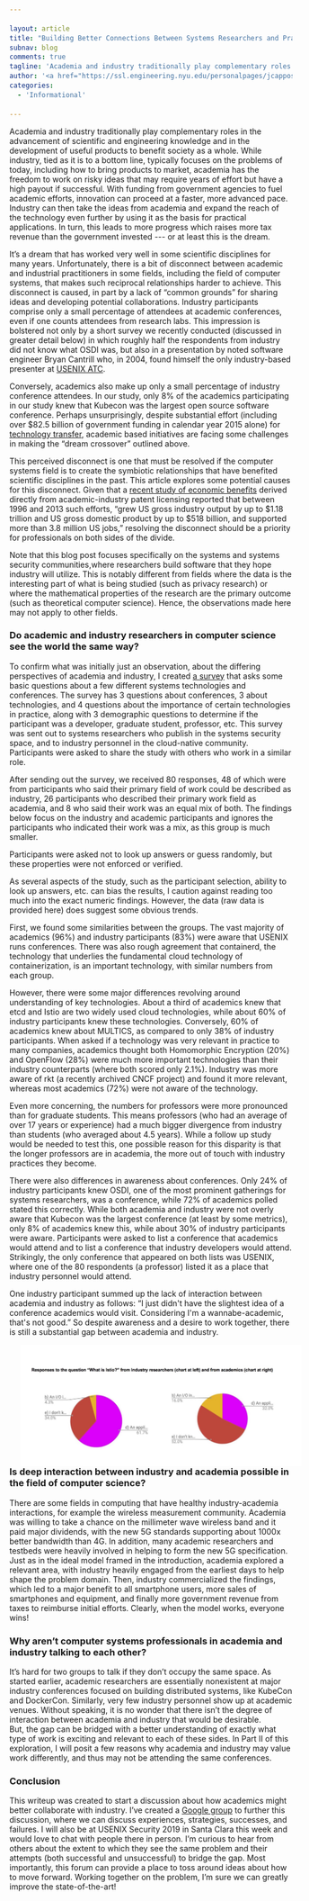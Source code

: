 ```yaml
---

layout: article
title: "Building Better Connections Between Systems Researchers and Practitioners"
subnav: blog
comments: true
tagline: 'Academia and industry traditionally play complementary roles in the advancement of scientific and engineering knowledge and in the development of useful products to benefit society as a whole. While industry...'
author: '<a href="https://ssl.engineering.nyu.edu/personalpages/jcappos/">Justin Cappos</a>'
categories:
  - 'Informational'

---
```


Academia and industry traditionally play complementary roles in the advancement
of scientific and engineering knowledge and in the development of useful products to benefit
society as a whole. While industry, tied as it is to a bottom line, typically focuses on the
problems of today, including how to bring products to market, academia has the freedom to work on risky ideas that may require years of effort but have a high payout if successful. With funding from government agencies to fuel academic efforts, innovation can proceed at a faster, more advanced pace. Industry can then take the ideas from academia and expand the reach of the technology even further by using it as the basis for practical applications. In turn, this leads to more progress which raises more tax revenue than the government invested --- or at least this is the dream.

It’s a dream that has worked very well in some scientific disciplines for many years.
Unfortunately, there is a bit of disconnect between academic and industrial practitioners
in some fields, including the field of computer systems, that makes such reciprocal
relationships harder to achieve.  This disconnect is caused, in part by a lack of “common grounds” for sharing ideas and developing potential collaborations. Industry participants comprise only a small percentage of attendees at academic conferences, even if one counts attendees from research labs. This impression is bolstered not only by a short survey we recently conducted (discussed in greater detail below) in which roughly half the respondents from industry did not know what OSDI was, but also in a presentation by noted software engineer Bryan Cantrill who, in 2004, found himself the only industry-based presenter at [USENIX ATC](https://www.usenix.org/conference/atc16/technical-sessions/presentation/cantrill).

Conversely, academics also make up only a small percentage of industry conference attendees.
In our study, only 8% of the academics participating in our study knew that Kubecon was the largest open source software conference. Perhaps unsurprisingly, despite substantial effort (including over $82.5 billion of government funding in calendar year 2015 alone) for [technology transfer](https://www.nist.gov/sites/default/files/documents/2018/02/02/fy2015_federal_tech_transfer_report.pdf), academic based initiatives are facing some challenges in making the “dream crossover” outlined above.

This perceived disconnect is one that must be resolved if the computer systems field is to create the symbiotic relationships that have benefited scientific disciplines in the past. This article explores some potential causes for this disconnect. Given that a [recent study of economic benefits](https://www.wired.com/brandlab/2017/02/tech-transfer-lab-main-street/)
derived directly from academic-industry patent licensing reported that between 1996 and 2013 such efforts, “grew US gross industry output by up to $1.18 trillion and US gross domestic product by up to $518 billion, and supported more than 3.8 million US jobs,” resolving the disconnect should be a priority for professionals on both sides of the divide.

Note that this blog post focuses specifically on the systems and systems security communities,where researchers build software that they hope industry will utilize. This is notably different from fields where the data is the interesting part of what is being studied (such as privacy research) or where the mathematical properties of the research are the primary outcome (such as theoretical computer science).  Hence, the observations made here may not apply to other fields.

### **Do academic and industry researchers in computer science see the world the same way?**

To confirm what was initially just an observation, about the differing perspectives of academia and industry, I created [a survey](https://docs.google.com/forms/d/e/1FAIpQLSdtVvZI-z2NAONVMR2aDCCKP9y_zhTd0nLIzAvs4JVXalvPFw/viewform) that asks some basic questions about a few different systems technologies and conferences.  The survey has 3 questions about conferences, 3 about technologies, and 4 questions about the
importance of certain technologies in practice, along with 3 demographic questions to
determine if the participant was a developer, graduate student, professor, etc.  This survey was sent out to systems
researchers who publish in the systems security space, and to industry personnel in the cloud-native community.
Participants were asked to share the study with others who work in a similar role.  

After sending out the survey, we received 80 responses, 48 of which were from participants who said their primary field of work could be described as industry, 26 participants who described their primary work field as academia, and 8 who said their work was an equal mix of both.  The findings below focus on the industry and academic participants and ignores the participants who indicated their work was a mix, as
this group is much smaller.

Participants were asked not to look up answers or guess randomly, but these properties were not enforced or verified.  

As several aspects of the study, such as the participant selection, ability to look up answers, etc. can bias the results, I caution against reading too much into the exact numeric findings.  However, the data (raw data is provided here) does suggest some obvious trends.

First, we found some similarities between the groups.  The vast majority of academics (96%) and industry participants (83%) were aware that USENIX runs conferences.  There was also rough agreement that containerd, the technology that underlies the fundamental cloud technology of containerization, is an important technology, with similar numbers from each group.  

However, there were some major differences revolving around understanding of key technologies.  About a third of academics knew that etcd and Istio are two widely used cloud technologies, while about 60% of industry participants knew these technologies.  Conversely, 60% of academics knew about MULTICS, as compared to only 38% of industry participants.  When asked if a technology was very relevant in practice to many companies, academics thought both Homomorphic Encryption (20%) and OpenFlow (28%) were much more important technologies than their industry counterparts (where both scored only 2.1%).  Industry was more aware of rkt (a recently archived CNCF project) and found it more relevant, whereas most academics (72%) were not aware of the technology.  

Even more concerning, the numbers for professors were more pronounced than for graduate students.  This means professors (who had an average of over 17 years or experience) had a much bigger divergence from industry than students (who averaged about 4.5 years).  While a follow up study would be needed to test this, one possible reason for this disparity is that the longer professors are in academia, the more out of touch with industry practices they become.

There were also differences in awareness about conferences.  Only 24% of industry participants knew OSDI, one of the most prominent gatherings for systems researchers, was a conference, while 72% of academics polled stated this correctly.  While both academia and industry were not overly aware that Kubecon was the largest conference (at least by some metrics), only 8% of academics knew this, while about 30% of industry participants were aware.  Participants were asked to list a conference that academics would attend and to list a conference that industry developers would attend.  Strikingly, the only conference that appeared on both lists was USENIX, where one of the 80 respondents (a professor) listed it as a place that industry personnel would attend.  

One industry participant summed up the lack of interaction between academia and industry as follows: “I just didn't have the slightest idea of a conference academics would visit.  Considering I'm a wannabe-academic, that's not good.” So despite awareness and a desire to work together, there is still a substantial gap between academia and industry.

<img align="left" src="img/blog/istio_graphic.jpg" width="500" style="margin: 0px 20px"/>

### **Is deep interaction between industry and academia possible in the field of computer science?**

There are some fields in computing that have healthy industry-academia interactions, for example the wireless measurement community.   Academia was willing to take a chance on the millimeter wave wireless band and it paid major dividends, with the new 5G standards supporting about 1000x better bandwidth than 4G.  In addition, many academic researchers and testbeds were heavily involved in helping to form the new 5G specification.  Just as in the ideal model framed in the introduction, academia explored a relevant area, with industry heavily engaged from the earliest days to help shape the problem domain. Then, industry commercialized the findings, which led to a major benefit to all smartphone users, more sales of smartphones and equipment, and finally  more government revenue from taxes to reimburse initial efforts.  Clearly, when the model works, everyone wins!  

### **Why aren’t computer systems professionals in academia and industry talking to each other?**
It’s hard for two groups to talk if they don’t occupy the same space. As started earlier, academic researchers are essentially nonexistent at major industry conferences focused on building distributed systems, like KubeCon and DockerCon.  Similarly, very few industry personnel show up at academic venues.  Without speaking, it is no wonder that there isn’t the degree of interaction between academia and industry that would be desirable.  
But, the gap can be bridged with a better understanding of exactly what type of work is exciting and relevant to each of these sides. In Part II of this exploration, I will posit a few reasons why academia and industry may value work differently, and thus may not be attending the same conferences.

### **Conclusion**

This writeup was created to start a discussion about how academics might better collaborate with industry.  I’ve created a [Google group](https://groups.google.com/forum/#!forum/systems-research-in-practice/join ) to further this discussion, where we can discuss experiences, strategies, successes, and failures.  I will also be at USENIX Security 2019 in Santa Clara this week and would love to chat with people there in person.  I’m curious to hear from others about the extent to which they see the same problem and their attempts (both successful and unsuccessful)  to bridge the gap. Most importantly, this forum can provide a place to toss around ideas about how to move forward.  Working together on the problem, I’m sure we can greatly improve the state-of-the-art!
